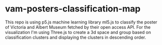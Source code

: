 # vam-posters-classification-map
This repo is using p5.js machine learning library ml5.js to classify the poster of Victoria and Albert Museum fetched by their open access API. For the visualization I'm using Three.js to create a 3d space and group based on classification clusters and displaying the clusters in descending order. 
